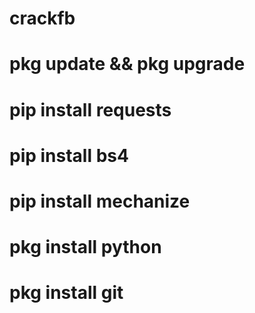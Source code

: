 # crackfb


# pkg update && pkg upgrade


# pip install requests


# pip install bs4


# pip install mechanize


# pkg install python 


# pkg install git



